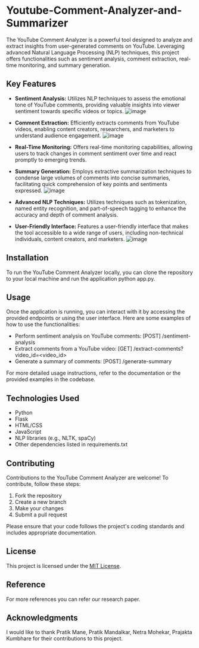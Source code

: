 # Youtube-Comment-Analyzer-and-Summarizer

The YouTube Comment Analyzer is a powerful tool designed to analyze and extract insights from user-generated comments on YouTube. Leveraging advanced Natural Language Processing (NLP) techniques, this project offers functionalities such as sentiment analysis, comment extraction, real-time monitoring, and summary generation.

## Key Features

- **Sentiment Analysis:** Utilizes NLP techniques to assess the emotional tone of YouTube comments, providing valuable insights into viewer sentiment towards specific videos or topics.
![image](https://github.com/rugved0102/Youtube-Comment-Analyzer-and-Summarizer/assets/122914094/7113eeaf-d772-4216-9333-74451cee2ce7)

- **Comment Extraction:** Efficiently extracts comments from YouTube videos, enabling content creators, researchers, and marketers to understand audience engagement.
![image](https://github.com/rugved0102/Youtube-Comment-Analyzer-and-Summarizer/assets/122914094/97b2af62-a854-476f-b897-377dd33325bc)

- **Real-Time Monitoring:** Offers real-time monitoring capabilities, allowing users to track changes in comment sentiment over time and react promptly to emerging trends.
- **Summary Generation:** Employs extractive summarization techniques to condense large volumes of comments into concise summaries, facilitating quick comprehension of key points and sentiments expressed.
![image](https://github.com/rugved0102/Youtube-Comment-Analyzer-and-Summarizer/assets/122914094/e9e6c181-9119-4d89-9540-5fe012641a35)

- **Advanced NLP Techniques:** Utilizes techniques such as tokenization, named entity recognition, and part-of-speech tagging to enhance the accuracy and depth of comment analysis.
- **User-Friendly Interface:** Features a user-friendly interface that makes the tool accessible to a wide range of users, including non-technical individuals, content creators, and marketers.
![image](https://github.com/rugved0102/Youtube-Comment-Analyzer-and-Summarizer/assets/122914094/1c0e3342-99a0-4931-a1b7-78af411f65b5)


## Installation

To run the YouTube Comment Analyzer locally, you can clone the repository to your local machine and run the application python app.py.


## Usage

Once the application is running, you can interact with it by accessing the provided endpoints or using the user interface. Here are some examples of how to use the functionalities:

- Perform sentiment analysis on YouTube comments: [POST] /sentiment-analysis
- Extract comments from a YouTube video: [GET] /extract-comments?video_id=<video_id>
- Generate a summary of comments: [POST] /generate-summary

For more detailed usage instructions, refer to the documentation or the provided examples in the codebase.

## Technologies Used

- Python
- Flask
- HTML/CSS
- JavaScript
- NLP libraries (e.g., NLTK, spaCy)
- Other dependencies listed in requirements.txt

## Contributing

Contributions to the YouTube Comment Analyzer are welcome! To contribute, follow these steps:

1. Fork the repository
2. Create a new branch
3. Make your changes
4. Submit a pull request

Please ensure that your code follows the project's coding standards and includes appropriate documentation.

## License

This project is licensed under the [MIT License](LICENSE).

## Reference

For more references you can refer our research paper.

## Acknowledgments

I would like to thank Pratik Mane, Pratik Mandalkar, Netra Mohekar, Prajakta Kumbhare for their contributions to this project.


